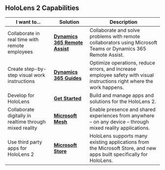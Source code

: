 ## HoloLens 2 Capabilities

| I want to... | Solution | Description |  
|---------| ------------|------------|
| Collaborate in real time with remote employees | [**Dynamics 365 Remote Assist**](https://dynamics.microsoft.com/mixed-reality/remote-assist/) | Collaborate and solve problems with remote collaborators using Microsoft Teams or Dynamics 365 Remote Assist. | 
| Create step-by-step visual work instructions | [**Dynamics 365 Guides**](https://dynamics.microsoft.com/mixed-reality/guides/capabilities/) | Optimize operations, reduce errors, and increase employee safety with visual instructions right where the work happens. |
| Develop for HoloLens | [**Get Started**](https://docs.microsoft.com/windows/mixed-reality/develop/development?tabs=unity) | Build and manage apps and solutions for the HoloLens 2. |
| Collaborate digitally in realtime through mixed reality | [**Microsoft Mesh**](https://www.microsoft.com/mesh) | Enable presence and shared experiences from anywhere – on any device – through mixed reality applications. |
| Use third party apps for HoloLens 2 | [**Microsoft Store**](holographic-store-apps.md) | HoloLens supports many existing applications from the Microsoft Store, and new apps built specifically for HoloLens.